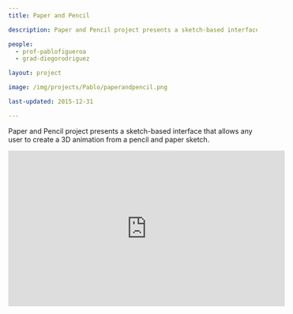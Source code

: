 ```yaml
---
title: Paper and Pencil

description: Paper and Pencil project presents a sketch-based interface that allows any user to create a 3D animation from a pencil and paper sketch.

people:
  - prof-pablofigueroa
  - grad-diegorodriguez

layout: project

image: /img/projects/Pablo/paperandpencil.png

last-updated: 2015-12-31

---
```


Paper and Pencil project presents a sketch-based interface that allows any user to create a 3D animation from a pencil and paper sketch.

<iframe width="560" height="315" src="https://www.youtube.com/embed/zHOyrMYZUMk" frameborder="0" allowfullscreen></iframe>